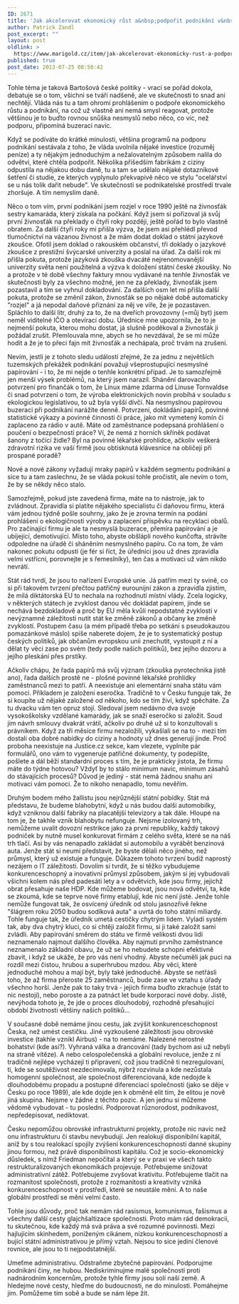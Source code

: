 ```yaml
---
ID: 2671
title: 'Jak akcelerovat ekonomický růst a&nbsp;podpořit podnikání v&nbsp;Česku'
author: Patrick Zandl
post_excerpt: ""
layout: post
oldlink: >
  https://www.marigold.cz/item/jak-akcelerovat-ekonomicky-rust-a-podporit-podnikani-v-cesku
published: true
post_date: 2013-07-25 08:50:42
---
```

<p>Tohle téma je taková Bartošová české politiky - vrací se pořád dokola, debatuje se o tom, všichni se tváří nadšeně, ale ve skutečnosti to snad ani nechtějí. Vláda nás tu a tam ohromí prohlášením o podpoře ekonomického růstu a podnikání, na což už vlastně ani nemá smysl reagovat, protože většinou je to buďto rovnou snůška nesmyslů nebo něco, co víc, než podporu, připomíná buzeraci navíc.</p>


<!--more-->

<p>Když se podíváte do krátké minulosti, většina programů na podporu podnikání sestávala z toho, že vláda uvolnila nějaké investice (rozuměj peníze) a ty nějakým jednoduchým a nežalovatelným způsobem nalila do odvětví, které chtěla podpořit. Několika přišedším fabrikám z ciziny odpustila na nějakou dobu daně, tu a tam se udělalo nějaké dotazníkové šetření či studie, ze kterých vyplynulo překvapivě něco ve stylu "ocelářství se u nás tolik dařit nebude". Ve skutečnosti se podnikatelské prostředí trvale zhoršuje. A tím nemyslím daně.</p>

<p>Něco o tom vím, první podnikání jsem rozjel v roce 1990 ještě na živnosťák sestry kamaráda, který získala na počkání. Když jsem si pořizoval já svůj první živnosťák na překlady o čtyři roky později, ještě pořád to bylo vlastně obratem. Za další čtyři roky mi přišla výzva, že jsem asi přehlédl převod tlumočnictví na vázanou živnost a že mám dodat doklad o státní jazykové zkoušce. Ofotil jsem doklad o rakouském občanství, tři doklady o jazykové zkoušce z prestižní švýcarské univerzity a poslal na úřad. Za další rok mi přišla pokuta, protože jazyková zkouška dvacáté nejrenomovanější univerzity světa není použitelná a výzva k doložení státní české zkoušky. No a protože v té době všechny faktury mnou vydávané na tenhle živnosťák ve skutečnosti byly za všechno možné, jen ne za překlady, živnosťák jsem pozastavil a tím se vyhnul dokladování. Za dalších osm let mi přišla další pokuta, protože se změnil zákon, živnosťák se po nějaké době automaticky "rozjel" a já nepodal daňové přiznání za něj ve víře, že je pozastaven. Spláchlo to další litr, druhý za to, že na dveřích provozovny (=můj byt) jsem neměl viditelné IČO a otevírací dobu. Úřednice mne upozornila, že to je nejmenší pokuta, kterou mohu dostat, já slušně poděkoval a živnosťák ji požádal zrušit. Přemlouvala mne, abych se ho nevzdával, že se mi může hodit a že je to přeci fajn mít živnosťák a nechápala, proč trvám na zrušení.</p>

<p>Nevím, jestli je z tohoto sledu událostí zřejmé, že za jednu z největších tuzemských překážek podnikání považuji všeprostupující nesmyslné papírování - i to, že mi nejde o tenhle konkrétní případ. Je to samozřejmě jen menší výsek problémů, na který jsem narazil. Shánění darovacího potvrzení pro finančák o tom, že Linux máme zdarma od Linuse Tornvaldse či snad potvrzení o tom, že výroba elektronických novin probíhá v souladu s ekologickou legislativou, to už byla vyšší dívčí. Na nesmyslnou papírovou buzeraci při podnikání narážíte denně. Potvrzení, dokládání papírů, povinné statistické výkazy a povinné činnosti či práce, jako mít vymetený komín či zaplaceno za rádio v autě. Máte od zaměstnance podepsaná prohlášení o poučení o bezpečnosti práce? Ví, že nemá z horních skříněk podávat šanony z točící židle? Byl na povinné lékařské prohlídce, ačkoliv veškerá zdravotní rizika ve vaší firmě jsou obtisknutá klávesnice na obličeji při prospané poradě?</p>

<p>Nové a nové zákony vyžadují mraky papírů v každém segmentu podnikání a sice tu a tam zaslechnu, že se vláda pokusí tohle pročistit, ale nevím o tom, že by se někdy něco stalo.</p>

<p>Samozřejmě, pokud jste zavedená firma, máte na to nástroje, jak to zvládnout. Zpravidla si platíte nějakého specialistu či daňovou firmu, která vám jednou týdně pošle souhrny, jako že je zrovna termín na podání prohlášení o ekologičnosti výroby a zaplacení příspěvku na recyklaci obalů. Pro začínající firmu je ale ta nesmyslá buzerace, přemíra papírování a je ubíjející, demotivující. Místo toho, abyste obšlápli nového kunčofta, strávíte odpoledne na úřadě či sháněním nesmyslného papíru. Co na tom, že vám nakonec pokutu odpustí (je fér si říct, že úředníci jsou už dnes zpravidla velmi vstřícní, porovnejte je s řemeslníky), ten čas a motivaci už vám nikdo nevrátí.</p>

<p>Stát rád tvrdí, že jsou to nařízení Evropské unie. Já patřím mezi ty svině, co si při takovém tvrzení přečtou patřičný eurounijní zákon a zpravidla zjistím, že milá diktátorská EU to nechala na rozhodnutí místní vlády. Zcela logicky, v některých státech je zvyklost danou věc dokládat papírem, jinde se nechává bezdokladově a proč by EU měla kvůli nepodstatné zvyklosti v nevýznamné záležitosti nutit stát ke změně zákonů a občany ke změně zvyklostí. Postupem času (a mém případě třeba po setkání s pseudokauzou pomazánkové máslo) spíše naberete dojem, že je to systematický postup českých politiků, jak občanům evropskou unii znechutit, vystoupit z ní a dělat ty věci zase po svém (tedy podle našich politiků), bez jejího dozoru a jejího pleskání přes prstíky.</p>

<p>Ačkoliv chápu, že řada papírů má svůj význam (zkouška pyrotechnika jistě ano), řada dalších prostě ne - plošné povinné lékařské prohlídky zaměstnanců mezi to patří. A neexistuje ani elementární snaha státu vám pomoci. Příkladem je založení eseročka. Tradičně to v Česku funguje tak, že si koupíte už nějaké založené od někoho, kdo se tím živí, když spěcháte. Za tu dvacku vám ten opruz stojí. Sledoval jsem nedávno dva svoje vysokoškolsky vzdělané kamarády, jak se snaží eseročko si založit. Soud jim návrh smlouvy dvakrát vrátil, ačkoliv po druhé už si to konzultovali s právníkem. Když za tři měsíce firmu nezaložili, vykašlali se na to - mezi tím dostali oba dobré nabídky do ciziny a hodnoty už dnes generují jinde. Proč proboha neexistuje na Justice.cz sekce, kam vlezete, vyplníte pár formulářů, ono vám to vygeneruje patřičné dokumenty, ty podepíšte, pošlete a dál běží standardní proces s tím, že je prakticky jistota, že firmu máte do týdne hotovou? Vždyť by to stálo minimum navíc, minimum zásahů do stávajících procesů? Důvod je jediný - stát nemá žádnou snahu ani motivaci vám pomoci. Že to nikoho nenapadlo, tomu nevěřím.</p>

<p>Druhým bodem mého žallistu jsou nejrůznější státní pobídky. Stát má představu, že budeme blahobytní, když u nás budou další automobilky, když vzniknou další fabriky na placatější televizory a tak dále. Hloupé na tom je, že takhle vznik blahobytu nefunguje. Nejsme izolovaný trh, nemůžeme uvalit dovozní restrikce jako za první republiky, každý takový podniček by nutně musel konkurovat firmám z celého světa, které se na náš trh tlačí. Asi by vás nenapadlo zakládat si automobilu a vyrábět benzinová auta. Jenže stát si neumí představit, že byste dělali něco jiného, než průmysl, který už existuje a funguje. Důkazem tohoto tvrzení budiž naprostý nezájem o IT záležitosti. Dovolím si tvrdit, že si těžko vybudujeme konkurenceschopný a inovativní průmysl způsobem, jakým si jej vybudovali všichni kolem nás před padesáti lety a v odvětvích, kde jsou firmy, jejichž obrat přesahuje naše HDP. Kde můžeme bodovat, jsou nová odvětví, ta, kde se zkoumá, kde se teprve nové firmy etablují, kde nic není jisté. Jenže tohle nemůže fungovat tak, že osvícený úředník od stolu jasnozřivě řekne "šlágrem roku 2050 budou sodíková auta" a uvrtá do toho státní miliardy. Tohle funguje tak, že úředník umetá cestičky chytrým lidem. Vyladí systém tak, aby dva chytrý kluci, co si chtěji založit firmu, si ji také založit sami zvládli. Aby papírování směrem do státu ve firmě velikosti dvou lidí neznamenalo najmout dalšího člověka. Aby najmutí prvního zaměstnance neznamenalo základní obavu, že už se ho nebudete schopni efektivně zbavit, i když se ukáže, že pro vás není vhodný. Abyste nečuměli jak puci na rozdíl mezi čistou, hrubou a superhrubou mzdou. Aby věci, které jednoduché mohou a mají být, byly také jednoduché. Abyste se netřásli toho, že až firma přeroste 25 zaměstnanců, bude zase ve vztahu s úřady všechno horší. Jenže pak to taky trvá - jejich firma buďto zkrachuje (stát to nic nestojí), nebo poroste a za patnáct let bude korporací nové doby. Jistě, nevýhoda tohoto je, že jde o proces dlouhodobý, rozhodně přesahující období životnosti většiny našich politiků...</p>

<p>V současné době nemáme jinou cestu, jak zvýšit konkurenceschopnost Česka, než umést cestičku. Jiné vyzkoušené záležitosti jsou obrovské investice (takhle vznikl Airbus) - na to nemáme. Nalezené nerostné bohatství (kde asi?). Vyhraná válka a drancování (tady bychom asi už nebyli na straně vítěze). A nebo celospolečenská a globální revoluce, jenže z ní tradičně nejlépe vycházejí ti připravení, což jsou tradičně ti nezregulovaní, ti, kde se soutěživost nezdecimovala, nýbrž rozvinula a kde nezůstala homogenní společnost, ale společnost diferenciovaná, kde nedojde k dlouhodobému propadu a postupné diferenciaci společnosti (jako se děje v Česku po roce 1989), ale kde dojde jen k obměně elit tím, že elitou je nově jiná skupina. Nejsme v žádné z těchto pozic. A jen jednu si můžeme vědomě vybudovat - tu poslední. Podporovat různorodost, podnikavost, nepředepisovat, nediktovat. </p>

<p>Česku nepomůžou obrovské infrastrukturní projekty, protože nic navíc než onu infrastrukturu či stavbu nevybudují. Jen realokují disponibilní kapitál, aniž by s tou realokací spojily zvýšení konkurenceschopnosti danné skupiny jinou formou, než právě disponibilností kapitálu. Což je socio-ekonomický důsledek, s nímž Friedman nepočítal a který se v praxi ve všech takto restrukturalizovaných ekonomikách projevuje. Potřebujeme snižovat administrativní zátěž. Potřebujeme zvyšovat krativitu. Potřebujeme tlačit na rozmanitost společnosti, protože z rozmanitosti a kreativity vzniká konkurenceschopnost v prostředí, které se neustále mění. A to naše globální prostředí se mění velmi často.</p>

<p>Tohle jsou důvody, proč tak nemám rád rasismus, komunismus, fašismus a všechny další cesty glajchšaltizace společnosti. Proto mám rád demokracii, tu skutečnou, kde každý má svá práva a své rozumné povinnosti. Mezi hajlujícím skinhedem, poníženým cikánem, nízkou konkurenceschopností a bující státní administrativou je přímý vztah. Nejsou to sice jediní členové rovnice, ale jsou to ti nejpodstatnější.</p>

<p>Umeťme administrativu. Odstraňme zbytečné papírování. Podporujme podnikání činy, ne hubou. Nediskriminujme malé společnosti proti nadnárodním koncernům, protože tyhle firmy jsou solí naší země. A hledejme nové cesty, hleďme do budoucnosti, ne do minulosti. Pomáhejme jim. Pomůžeme tím sobě a bude se nám lépe žít.</p>
